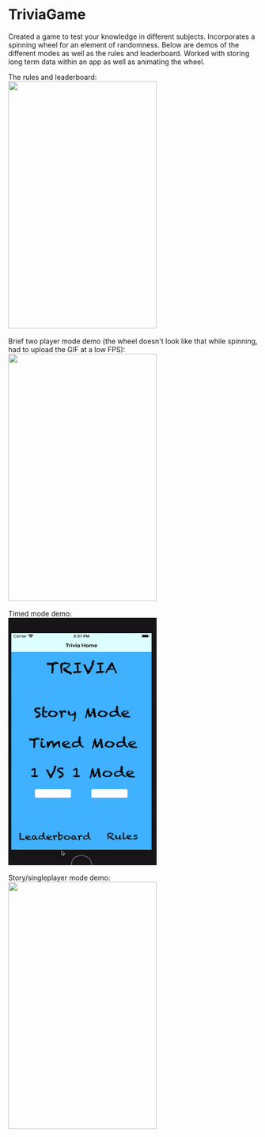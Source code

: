 # TriviaGame

Created a game to test your knowledge in different subjects. Incorporates a spinning wheel for an element of randomness. Below are demos of the different modes as well as the rules and leaderboard. Worked with storing long term data within an app as well as animating the wheel.

The rules and leaderboard:
<br>
<img src="https://github.com/matthewswitt/TriviaGame/blob/main/DemoTrivia/leaderboard_rules.gif" alt="" width="300" height="500">

Brief two player mode demo (the wheel doesn't look like that while spinning, had to upload the GIF at a low FPS):
<br>
<img src="https://github.com/matthewswitt/TriviaGame/blob/main/DemoTrivia/1v1.gif" alt="" width="300" height="500">

Timed mode demo:
<br>
<img src="https://github.com/matthewswitt/TriviaGame/blob/main/DemoTrivia/timed.gif" alt="" width="300" height="500">

Story/singleplayer mode demo:
<br>
<img src="https://github.com/matthewswitt/TriviaGame/blob/main/DemoTrivia/story.gif" alt="" width="300" height="500">
